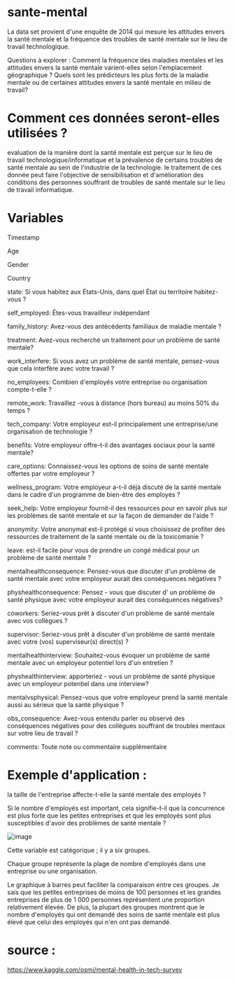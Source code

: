 # sante-mental

La data set  provient d'une enquête de 2014 qui mesure les attitudes envers la santé mentale et la fréquence des troubles de santé mentale sur le lieu de travail technologique. 

Questions à explorer :
Comment la fréquence des maladies mentales et les attitudes envers la santé mentale varient-elles selon l'emplacement géographique ?
Quels sont les prédicteurs les plus forts de la maladie mentale ou de certaines attitudes envers la santé mentale en milieu de travail?

# Comment ces données seront-elles utilisées ?
evaluation de la manière dont la santé mentale est perçue sur le lieu de travail technologique/informatique et la prévalence de certains troubles de santé mentale au sein de l'industrie de la technologie.
le traitement de ces donnée peut faire l'objective de sensibilisation et d'amélioration des conditions des personnes souffrant de troubles de santé mentale sur le lieu de travail informatique.

# Variables 
Timestamp

Age

Gender

Country

state: Si vous habitez aux États-Unis, dans quel État ou territoire habitez-vous ?

self_employed: Êtes-vous travailleur indépendant 

family_history: Avez-vous des antécédents familiaux de maladie mentale ? 

treatment: Avez-vous recherché un traitement pour un problème de santé mentale?

work_interfere: Si vous avez un problème de santé mentale, pensez-vous que cela interfère avec votre travail ?

no_employees: Combien d'employés votre entreprise ou organisation compte-t-elle ?

remote_work: Travaillez -vous à distance (hors bureau) au moins 50% du temps ?

tech_company: Votre employeur est-il principalement une entreprise/une organisation de technologie ?

benefits:  Votre employeur offre-t-il des avantages sociaux pour la santé mentale?

care_options: Connaissez-vous les options de soins de santé mentale offertes par votre employeur ?

wellness_program: Votre employeur a-t-il déjà discuté de la santé mentale dans le cadre d'un programme de bien-être des employés ?

seek_help: Votre employeur fournit-il des ressources pour en savoir plus sur les problèmes de santé mentale et sur la façon de demander de l'aide ?

anonymity: Votre anonymat est-il protégé si vous choisissez de profiter des ressources de traitement de la santé mentale ou de la toxicomanie ?

leave: est-il facile pour vous de prendre un congé médical pour un problème de santé mentale ?

mentalhealthconsequence: Pensez-vous que discuter d'un problème de santé mentale avec votre employeur aurait des conséquences négatives ?

physhealthconsequence: Pensez - vous que discuter d' un problème de santé physique avec votre employeur aurait des conséquences négatives?

coworkers: Seriez-vous prêt à discuter d'un problème de santé mentale avec vos collègues ?

supervisor: Seriez-vous prêt à discuter d'un problème de santé mentale avec votre (vos) superviseur(s) direct(s) ?

mentalhealthinterview: Souhaitez-vous évoquer un problème de santé mentale avec un employeur potentiel lors d'un entretien ?

physhealthinterview: apporteriez - vous un problème de santé physique avec un employeur potentiel dans une interview?

mentalvsphysical: Pensez-vous que votre employeur prend la santé mentale aussi au sérieux que la santé physique ?

obs_consequence: Avez-vous entendu parler ou observé des conséquences négatives pour des collègues souffrant de troubles mentaux sur votre lieu de travail ?

comments: Toute note ou commentaire supplémentaire


# Exemple d'application :


la taille de l'entreprise affecte-t-elle la santé mentale des employés ? 

Si le nombre d'employés est important, cela signifie-t-il que la concurrence est plus forte que les petites entreprises et que les employés sont plus susceptibles d'avoir des problèmes de santé mentale ?



![image](https://user-images.githubusercontent.com/73078692/136445078-ef62e2a3-d89c-40ce-a527-0123ca408fe3.png)




Cette variable est catégorique ; il y a six groupes.

Chaque groupe représente la plage de nombre d'employés dans une entreprise ou une organisation.

Le graphique à barres peut faciliter la comparaison entre ces groupes. Je sais que les petites entreprises de moins de 100 personnes et les grandes entreprises de plus de 1 000 personnes représentent une proportion relativement élevée. De plus, la plupart des groupes montrent que le nombre d'employés qui ont demandé des soins de santé mentale est plus élevé que celui des employés qui n'en ont pas demandé.





# source :
https://www.kaggle.com/osmi/mental-health-in-tech-survey
